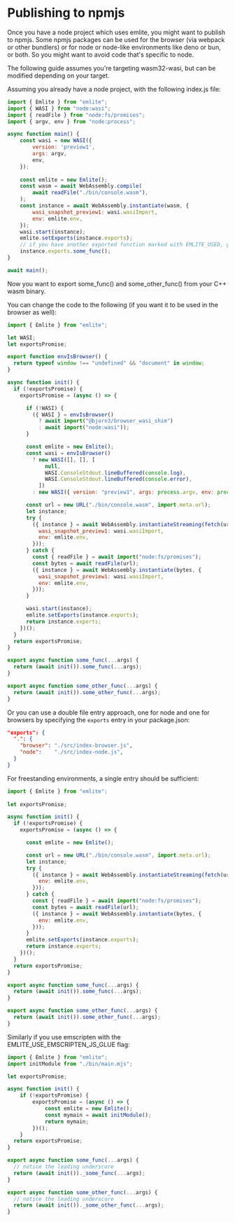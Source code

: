 # Publishing to npmjs

Once you have a node project which uses emlite, you might want to publish to npmjs.
Some npmjs packages can be used for the browser (via webpack or other bundlers) or for node or node-like environments like deno or bun, or both. So you might want to avoid code that's specific to node.

The following guide assumes you're targeting wasm32-wasi, but can be modified depending on your target.

Assuming you already have a node project, with the following index.js file:
```javascript
import { Emlite } from "emlite";
import { WASI } from "node:wasi";
import { readFile } from "node:fs/promises";
import { argv, env } from "node:process";

async function main() {
    const wasi = new WASI({
        version: 'preview1',
        args: argv,
        env,
    });
    
    const emlite = new Emlite();
    const wasm = await WebAssembly.compile(
        await readFile("./bin/console.wasm"),
    );
    const instance = await WebAssembly.instantiate(wasm, {
        wasi_snapshot_preview1: wasi.wasiImport,
        env: emlite.env,
    });
    wasi.start(instance);
    emlite.setExports(instance.exports);
    // if you have another exported function marked with EMLITE_USED, you can get it in the instance exports
    instance.exports.some_func();
}

await main();
```

Now you want to export some_func() and some_other_func() from your C++ wasm binary.

You can change the code to the following (if you want it to be used in the browser as well):
```javascript
import { Emlite } from "emlite";

let WASI;                
let exportsPromise;       

export function envIsBrowser() {
  return typeof window !== "undefined" && "document" in window;
}

async function init() {
  if (!exportsPromise) {
    exportsPromise = (async () => {

      if (!WASI) {
        ({ WASI } = envIsBrowser()
          ? await import("@bjorn3/browser_wasi_shim")
          : await import("node:wasi"));
      }

      const emlite = new Emlite();
      const wasi = envIsBrowser()
        ? new WASI([], [], [
            null,
            WASI.ConsoleStdout.lineBuffered(console.log),
            WASI.ConsoleStdout.lineBuffered(console.error),
          ])
        : new WASI({ version: "preview1", args: process.argv, env: process.env });

      const url = new URL("./bin/console.wasm", import.meta.url);
      let instance;
      try {
        ({ instance } = await WebAssembly.instantiateStreaming(fetch(url), {
          wasi_snapshot_preview1: wasi.wasiImport,
          env: emlite.env,
        }));
      } catch {
        const { readFile } = await import("node:fs/promises");
        const bytes = await readFile(url);
        ({ instance } = await WebAssembly.instantiate(bytes, {
          wasi_snapshot_preview1: wasi.wasiImport,
          env: emlite.env,
        }));
      }

      wasi.start(instance);
      emlite.setExports(instance.exports);
      return instance.exports;
    })();
  }
  return exportsPromise;
}

export async function some_func(...args) {
  return (await init()).some_func(...args);
}

export async function some_other_func(...args) {
  return (await init()).some_other_func(...args);
}
```

Or you can use a double file entry approach, one for node and one for browsers by specifying the `exports` entry in your package.json:
```json
"exports": {
  ".": {
    "browser": "./src/index-browser.js",
    "node":    "./src/index-node.js",
  }
}
```

For freestanding environments, a single entry should be sufficient:
```javascript
import { Emlite } from "emlite";
          
let exportsPromise;       

async function init() {
  if (!exportsPromise) {
    exportsPromise = (async () => {

      const emlite = new Emlite();

      const url = new URL("./bin/console.wasm", import.meta.url);
      let instance;
      try {
        ({ instance } = await WebAssembly.instantiateStreaming(fetch(url), {
          env: emlite.env,
        }));
      } catch {
        const { readFile } = await import("node:fs/promises");
        const bytes = await readFile(url);
        ({ instance } = await WebAssembly.instantiate(bytes, {
          env: emlite.env,
        }));
      }
      emlite.setExports(instance.exports);
      return instance.exports;
    })();
  }
  return exportsPromise;
}

export async function some_func(...args) {
  return (await init()).some_func(...args);
}

export async function some_other_func(...args) {
  return (await init()).some_other_func(...args);
}
```

Similarly if you use emscripten with the EMLITE_USE_EMSCRIPTEN_JS_GLUE flag:
```javascript
import { Emlite } from "emlite";
import initModule from "./bin/main.mjs";

let exportsPromise;   

async function init() {
    if (!exportsPromise) {
        exportsPromise = (async () => {
            const emlite = new Emlite();
            const mymain = await initModule();
            return mymain;
        })();
    }
  return exportsPromise;
}

export async function some_func(...args) {
  // notice the leading underscore
  return (await init())._some_func(...args);
}

export async function some_other_func(...args) {
  // notice the leading underscore
  return (await init())._some_other_func(...args);
}
```